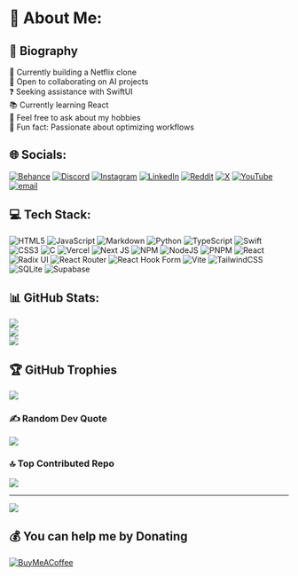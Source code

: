 # 💫 About Me:


## 📘 Biography

🚀 Currently building a Netflix clone  
🤝 Open to collaborating on AI projects  
❓ Seeking assistance with SwiftUI  
📚 Currently learning React  
🎯 Feel free to ask about my hobbies  
🎉 Fun fact: Passionate about optimizing workflows


## 🌐 Socials:
[![Behance](https://img.shields.io/badge/Behance-1769ff?logo=behance&logoColor=white)](https://behance.net/egeuysal) [![Discord](https://img.shields.io/badge/Discord-%237289DA.svg?logo=discord&logoColor=white)](https://discord.gg/WEdbUg5c) [![Instagram](https://img.shields.io/badge/Instagram-%23E4405F.svg?logo=Instagram&logoColor=white)](https://instagram.com/snapuree) [![LinkedIn](https://img.shields.io/badge/LinkedIn-%230077B5.svg?logo=linkedin&logoColor=white)](https://linkedin.com/in/egeuysal) [![Reddit](https://img.shields.io/badge/Reddit-%23FF4500.svg?logo=Reddit&logoColor=white)](https://reddit.com/user/HiSimpy) [![X](https://img.shields.io/badge/X-black.svg?logo=X&logoColor=white)](https://x.com/egecreates) [![YouTube](https://img.shields.io/badge/YouTube-%23FF0000.svg?logo=YouTube&logoColor=white)](https://youtube.com/@egeuysall) [![email](https://img.shields.io/badge/Email-D14836?logo=gmail&logoColor=white)](mailto:hello@egeuysal.com)


## 💻 Tech Stack:
![HTML5](https://img.shields.io/badge/html5-%23E34F26.svg?style=for-the-badge&logo=html5&logoColor=white) ![JavaScript](https://img.shields.io/badge/javascript-%23323330.svg?style=for-the-badge&logo=javascript&logoColor=%23F7DF1E) ![Markdown](https://img.shields.io/badge/markdown-%23000000.svg?style=for-the-badge&logo=markdown&logoColor=white) ![Python](https://img.shields.io/badge/python-3670A0?style=for-the-badge&logo=python&logoColor=ffdd54) ![TypeScript](https://img.shields.io/badge/typescript-%23007ACC.svg?style=for-the-badge&logo=typescript&logoColor=white) ![Swift](https://img.shields.io/badge/swift-F54A2A?style=for-the-badge&logo=swift&logoColor=white) ![CSS3](https://img.shields.io/badge/css3-%231572B6.svg?style=for-the-badge&logo=css3&logoColor=white) ![C](https://img.shields.io/badge/c-%2300599C.svg?style=for-the-badge&logo=c&logoColor=white) ![Vercel](https://img.shields.io/badge/vercel-%23000000.svg?style=for-the-badge&logo=vercel&logoColor=white) ![Next JS](https://img.shields.io/badge/Next-black?style=for-the-badge&logo=next.js&logoColor=white) ![NPM](https://img.shields.io/badge/NPM-%23CB3837.svg?style=for-the-badge&logo=npm&logoColor=white) ![NodeJS](https://img.shields.io/badge/node.js-6DA55F?style=for-the-badge&logo=node.js&logoColor=white) ![PNPM](https://img.shields.io/badge/pnpm-%234a4a4a.svg?style=for-the-badge&logo=pnpm&logoColor=f69220) ![React](https://img.shields.io/badge/react-%2320232a.svg?style=for-the-badge&logo=react&logoColor=%2361DAFB) ![Radix UI](https://img.shields.io/badge/radix%20ui-161618.svg?style=for-the-badge&logo=radix-ui&logoColor=white) ![React Router](https://img.shields.io/badge/React_Router-CA4245?style=for-the-badge&logo=react-router&logoColor=white) ![React Hook Form](https://img.shields.io/badge/React%20Hook%20Form-%23EC5990.svg?style=for-the-badge&logo=reacthookform&logoColor=white) ![Vite](https://img.shields.io/badge/vite-%23646CFF.svg?style=for-the-badge&logo=vite&logoColor=white) ![TailwindCSS](https://img.shields.io/badge/tailwindcss-%2338B2AC.svg?style=for-the-badge&logo=tailwind-css&logoColor=white) ![SQLite](https://img.shields.io/badge/sqlite-%2307405e.svg?style=for-the-badge&logo=sqlite&logoColor=white) ![Supabase](https://img.shields.io/badge/Supabase-3ECF8E?style=for-the-badge&logo=supabase&logoColor=white)


## 📊 GitHub Stats:
![](https://github-readme-stats.vercel.app/api?username=egeuysall&theme=dark&hide_border=false&include_all_commits=true&count_private=true)<br/>
![](https://nirzak-streak-stats.vercel.app/?user=egeuysall&theme=dark&hide_border=false)<br/>
![](https://github-readme-stats.vercel.app/api/top-langs/?username=egeuysall&theme=dark&hide_border=false&include_all_commits=true&count_private=true&layout=compact)

## 🏆 GitHub Trophies
![](https://github-profile-trophy.vercel.app/?username=egeuysall&theme=radical&no-frame=false&no-bg=true&margin-w=4)

### ✍️ Random Dev Quote
![](https://quotes-github-readme.vercel.app/api?type=horizontal&theme=radical)

### 🔝 Top Contributed Repo
![](https://github-contributor-stats.vercel.app/api?username=egeuysall&limit=5&theme=dark&combine_all_yearly_contributions=true)

---
[![](https://visitcount.itsvg.in/api?id=egeuysall&icon=0&color=0)](https://visitcount.itsvg.in)

## 💰 You can help me by Donating
[![BuyMeACoffee](https://img.shields.io/badge/Buy%20Me%20a%20Coffee-ffdd00?style=for-the-badge&logo=buy-me-a-coffee&logoColor=black)](https://buymeacoffee.com/egeuysal) 
